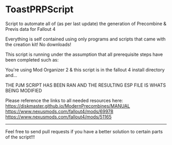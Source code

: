 # ToastPRPScript
Script to automate all of (as per last update) the generation of Precombine &amp; Previs data for Fallout 4

Everything is self contained using only programs and scripts that came with the creation kit! No downloads!

This script is running under the assumption that all prerequisite steps have been completed such as:

You're using Mod Organizer 2 & this script is in the fallout 4 install directory and...

THE PJM SCRIPT HAS BEEN RAN AND THE RESULTING ESP FILE IS WHATS BEING MODIFIED

Please reference the links to all needed resources here:
https://diskmaster.github.io/ModernPrecombines/MANUAL
https://www.nexusmods.com/fallout4/mods/69978
https://www.nexusmods.com/fallout4/mods/51165

----------------------------------------------------------------------------------------------------------------------


Feel free to send pull requests if you have a better solution to certain parts of the script!!!
